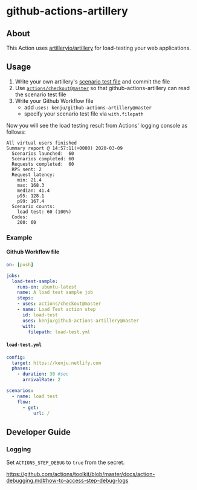 # github-actions-artillery

## About

This Action uses [artilleryio/artillery](https://github.com/artilleryio/artillery) for load-testing your web applications.

## Usage

1. Write your own artillery's [scenario test file](https://artillery.io/docs/script-reference/) and commit the file
1. Use [`actions/checkout@master`](https://github.com/actions/checkout) so that github-actions-artillery can read the scenario test file
1. Write your Github Workflow file
    - add `uses: kenju/github-actions-artillery@master`
    - specify your scenario test file via `with.filepath`

Now you will see the load testing result from Actions' logging console as follows:

```
All virtual users finished
Summary report @ 14:57:11(+0000) 2020-03-09
  Scenarios launched:  60
  Scenarios completed: 60
  Requests completed:  60
  RPS sent: 2
  Request latency:
    min: 21.4
    max: 168.3
    median: 41.4
    p95: 128.1
    p99: 167.4
  Scenario counts:
    load test: 60 (100%)
  Codes:
    200: 60
```

### Example

#### Github Workflow file

```yaml
on: [push]

jobs:
  load-test-sample:
    runs-on: ubuntu-latest
    name: A load test sample job
    steps:
    - uses: actions/checkout@master
    - name: Load Test action step
      id: load-test
      uses: kenju/github-actions-artillery@master
      with:
        filepath: load-test.yml
```

#### `load-test.yml`

```yaml
config:
  target: https://kenju.netlify.com
  phases:
    - duration: 30 #sec
      arrivalRate: 2

scenarios:
  - name: load test
    flow:
      - get:
          url: /
```

## Developer Guide

### Logging

Set `ACTIONS_STEP_DEBUG` to `true` from the secret.

https://github.com/actions/toolkit/blob/master/docs/action-debugging.md#how-to-access-step-debug-logs
